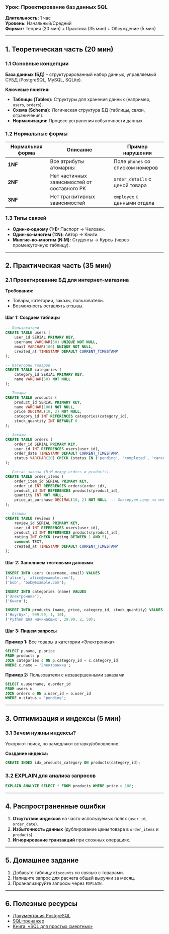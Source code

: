 ### **Урок: Проектирование баз данных SQL**  
**Длительность:** 1 час  
**Уровень:** Начальный/Средний  
**Формат:** Теория (20 мин) + Практика (35 мин) + Обсуждение (5 мин)  

---

## **1. Теоретическая часть (20 мин)**  
### **1.1 Основные концепции**  
**База данных (БД)** – структурированный набор данных, управляемый СУБД (PostgreSQL, MySQL, SQLite).  

**Ключевые понятия:**  
- **Таблицы (Tables):** Структуры для хранения данных (например, `users`, `orders`).  
- **Схема (Schema):** Логическая структура БД (таблицы, связи, ограничения).  
- **Нормализация:** Процесс устранения избыточности данных.  

### **1.2 Нормальные формы**  
| **Нормальная форма** | **Описание**                                  | **Пример нарушения**                |  
|----------------------|----------------------------------------------|-------------------------------------|  
| **1NF**              | Все атрибуты атомарны                        | Поле `phones` со списком номеров    |  
| **2NF**              | Нет частичных зависимостей от составного PK  | `order_details` с ценой товара      |  
| **3NF**              | Нет транзитивных зависимостей                | `employee` с данными отдела         |  

### **1.3 Типы связей**  
- **Один-к-одному (1:1):** Паспорт → Человек.  
- **Один-ко-многим (1:N):** Автор → Книги.  
- **Многие-ко-многим (N:M):** Студенты → Курсы (через промежуточную таблицу).  

---

## **2. Практическая часть (35 мин)**  
### **2.1 Проектирование БД для интернет-магазина**  
**Требования:**  
- Товары, категории, заказы, пользователи.  
- Возможность оставлять отзывы.  

#### **Шаг 1: Создаем таблицы**  
```sql
-- Пользователи
CREATE TABLE users (
    user_id SERIAL PRIMARY KEY,
    username VARCHAR(50) UNIQUE NOT NULL,
    email VARCHAR(100) UNIQUE NOT NULL,
    created_at TIMESTAMP DEFAULT CURRENT_TIMESTAMP
);

-- Категории товаров
CREATE TABLE categories (
    category_id SERIAL PRIMARY KEY,
    name VARCHAR(50) NOT NULL
);

-- Товары
CREATE TABLE products (
    product_id SERIAL PRIMARY KEY,
    name VARCHAR(100) NOT NULL,
    price DECIMAL(10, 2) NOT NULL,
    category_id INT REFERENCES categories(category_id),
    stock_quantity INT DEFAULT 0
);

-- Заказы
CREATE TABLE orders (
    order_id SERIAL PRIMARY KEY,
    user_id INT REFERENCES users(user_id),
    order_date TIMESTAMP DEFAULT CURRENT_TIMESTAMP,
    status VARCHAR(20) CHECK (status IN ('pending', 'completed', 'cancelled'))
);

-- Состав заказа (N:M между orders и products)
CREATE TABLE order_items (
    order_item_id SERIAL PRIMARY KEY,
    order_id INT REFERENCES orders(order_id),
    product_id INT REFERENCES products(product_id),
    quantity INT NOT NULL,
    price_at_purchase DECIMAL(10, 2) NOT NULL  -- Фиксируем цену на момент покупки
);

-- Отзывы
CREATE TABLE reviews (
    review_id SERIAL PRIMARY KEY,
    user_id INT REFERENCES users(user_id),
    product_id INT REFERENCES products(product_id),
    rating INT CHECK (rating BETWEEN 1 AND 5),
    comment TEXT,
    created_at TIMESTAMP DEFAULT CURRENT_TIMESTAMP
);
```

#### **Шаг 2: Заполняем тестовыми данными**  
```sql
INSERT INTO users (username, email) VALUES 
('alice', 'alice@example.com'),
('bob', 'bob@example.com');

INSERT INTO categories (name) VALUES 
('Электроника'),
('Книги');

INSERT INTO products (name, price, category_id, stock_quantity) VALUES
('Ноутбук', 999.99, 1, 10),
('Python для начинающих', 29.99, 2, 50);
```

#### **Шаг 3: Пишем запросы**  
**Пример 1:** Все товары в категории «Электроника»  
```sql
SELECT p.name, p.price 
FROM products p
JOIN categories c ON p.category_id = c.category_id
WHERE c.name = 'Электроника';
```

**Пример 2:** Пользователи с незавершенными заказами  
```sql
SELECT u.username, o.order_id
FROM users u
JOIN orders o ON u.user_id = o.user_id
WHERE o.status = 'pending';
```

---

## **3. Оптимизация и индексы (5 мин)**  
### **3.1 Зачем нужны индексы?**  
Ускоряют поиск, но замедляют вставку/обновление.  

**Создание индекса:**  
```sql
CREATE INDEX idx_products_category ON products(category_id);
```

### **3.2 EXPLAIN для анализа запросов**  
```sql
EXPLAIN ANALYZE SELECT * FROM products WHERE price > 100;
```

---

## **4. Распространенные ошибки**  
1. **Отсутствие индексов** на часто используемых полях (`user_id`, `order_date`).  
2. **Избыточность данных** (дублирование цены товара в `order_items` и `products`).  
3. **Игнорирование транзакций** при сложных операциях.  

---

## **5. Домашнее задание**  
1. Добавьте таблицу `discounts` со связью с товарами.  
2. Напишите запрос для расчета общей выручки за месяц.  
3. Проанализируйте запросы через `EXPLAIN`.  

---

## **6. Полезные ресурсы**  
- [Документация PostgreSQL](https://www.postgresql.org/docs/)  
- [SQL-тренажер](https://sqlzoo.net/)  
- [Книга: «SQL для простых смертных»](https://www.ozon.ru/product/sql-dlya-prostyh-smertnyh-108832024/)  

